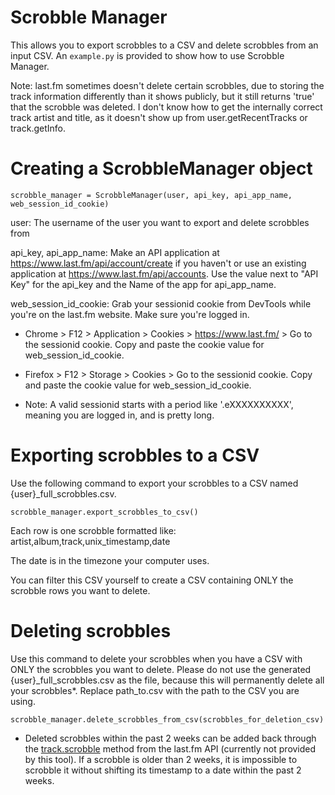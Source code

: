 # Scrobble Manager
This allows you to export scrobbles to a CSV and delete scrobbles from an input CSV. An `example.py` is provided to show how to use Scrobble Manager.

Note: last.fm sometimes doesn't delete certain scrobbles, due to storing the track information differently than it shows publicly, but it still returns 'true' that the scrobble was deleted. I don't know how to get the internally correct track artist and title, as it doesn't show up from user.getRecentTracks or track.getInfo.

# Creating a ScrobbleManager object
`scrobble_manager = ScrobbleManager(user, api_key, api_app_name, web_session_id_cookie)`

user: The username of the user you want to export and delete scrobbles from

api_key, api_app_name: Make an API application at https://www.last.fm/api/account/create if you haven't or use an existing application at https://www.last.fm/api/accounts. Use the value next to "API Key" for the api_key and the Name of the app for api_app_name.

web_session_id_cookie: Grab your sessionid cookie from DevTools while you're on the last.fm website. Make sure you're logged in.
- Chrome > F12 > Application > Cookies > https://www.last.fm/ > Go to the sessionid cookie. Copy and paste the cookie value for web_session_id_cookie.
- Firefox > F12 > Storage > Cookies > Go to the sessionid cookie. Copy and paste the cookie value for web_session_id_cookie.

- Note: A valid sessionid starts with a period like '.eXXXXXXXXXX', meaning you are logged in, and is pretty long.

# Exporting scrobbles to a CSV
Use the following command to export your scrobbles to a CSV named {user}_full_scrobbles.csv.

`scrobble_manager.export_scrobbles_to_csv()`

Each row is one scrobble formatted like:
artist,album,track,unix_timestamp,date

The date is in the timezone your computer uses.

You can filter this CSV yourself to create a CSV containing ONLY the scrobble rows you want to delete.

# Deleting scrobbles
Use this command to delete your scrobbles when you have a CSV with ONLY the scrobbles you want to delete. Please do not use the generated {user}_full_scrobbles.csv as the file, because this will permanently delete all your scrobbles*. Replace path_to.csv with the path to the CSV you are using.

`scrobble_manager.delete_scrobbles_from_csv(scrobbles_for_deletion_csv)`

* Deleted scrobbles within the past 2 weeks can be added back through the [track.scrobble](https://www.last.fm/api/show/track.scrobble) method from the last.fm API (currently not provided by this tool). If a scrobble is older than 2 weeks, it is impossible to scrobble it without shifting its timestamp to a date within the past 2 weeks.
